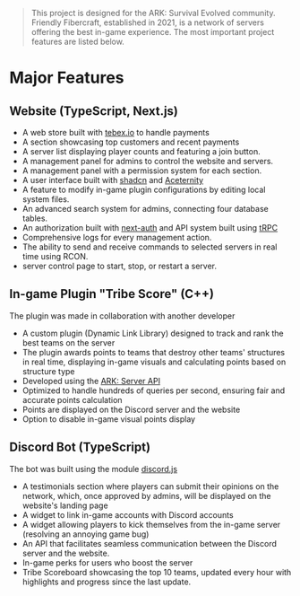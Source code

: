 > This project is designed for the ARK: Survival Evolved community. Friendly Fibercraft, established in 2021, is a network of servers offering the best in-game experience. The most important project features are listed below.

# Major Features

## Website (TypeScript, Next.js)

- A web store built with [tebex.io](https://www.tebex.io/) to handle payments
- A section showcasing top customers and recent payments
- A server list displaying player counts and featuring a join button.
- A management panel for admins to control the website and servers.
- A management panel with a permission system for each section.
- A user interface built with [shadcn](https://ui.shadcn.com/) and [Aceternity](https://ui.aceternity.com/)
- A feature to modify in-game plugin configurations by editing local system files.
- An advanced search system for admins, connecting four database tables.
- An authorization built with [next-auth](https://next-auth.js.org/) and API system built using [tRPC](https://trpc.io/)
- Comprehensive logs for every management action.
- The ability to send and receive commands to selected servers in real time using RCON.
- server control page to start, stop, or restart a server.

## In-game Plugin "Tribe Score" (C++)

The plugin was made in collaboration with another developer

- A custom plugin (Dynamic Link Library) designed to track and rank the best teams on the server
- The plugin awards points to teams that destroy other teams' structures in real time, displaying in-game visuals and calculating points based on structure type
- Developed using the [ARK: Server API](https://gameservershub.com/forums/resources/ark-server-api.12/)
- Optimized to handle hundreds of queries per second, ensuring fair and accurate points calculation
- Points are displayed on the Discord server and the website
- Option to disable in-game visual points display

## Discord Bot (TypeScript)

The bot was built using the module [discord.js](https://discord.js.org/)

- A testimonials section where players can submit their opinions on the network, which, once approved by admins, will be displayed on the website's landing page
- A widget to link in-game accounts with Discord accounts
- A widget allowing players to kick themselves from the in-game server (resolving an annoying game bug)
- An API that facilitates seamless communication between the Discord server and the website.
- In-game perks for users who boost the server
- Tribe Scoreboard showcasing the top 10 teams, updated every hour with highlights and progress since the last update.
